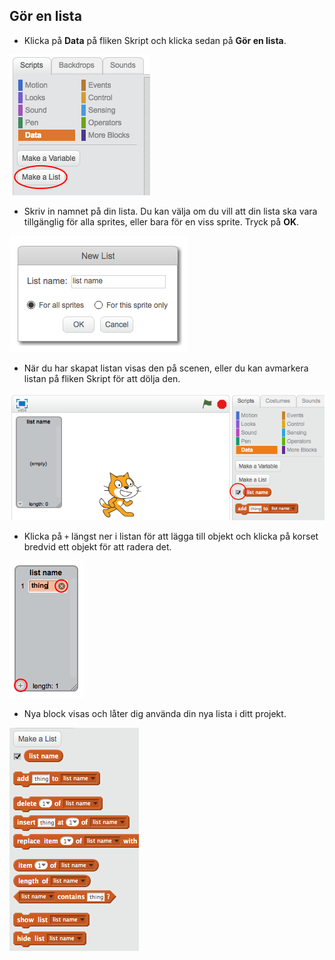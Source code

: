 ## Gör en lista

+ Klicka på **Data** på fliken Skript och klicka sedan på **Gör en lista**.

![Gör en lista](images/make-a-list.png)

+ Skriv in namnet på din lista. Du kan välja om du vill att din lista ska vara tillgänglig för alla sprites, eller bara för en viss sprite. Tryck på **OK**.

![Namnlista](images/list-name.png)

+ När du har skapat listan visas den på scenen, eller du kan avmarkera listan på fliken Skript för att dölja den.

![Lista visa / dölja](images/list-show-hide.png)

+ Klicka på `+` längst ner i listan för att lägga till objekt och klicka på korset bredvid ett objekt för att radera det.

![Lista visa / dölja](images/list-add-delete.png)

+ Nya block visas och låter dig använda din nya lista i ditt projekt.

![Lista block](images/list-blocks.png)